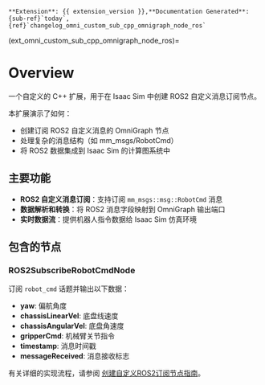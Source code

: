 ```{csv-table}
**Extension**: {{ extension_version }},**Documentation Generated**: {sub-ref}`today`,{ref}`changelog_omni_custom_sub_cpp_omnigraph_node_ros`
```

(ext_omni_custom_sub_cpp_omnigraph_node_ros)=

# Overview

一个自定义的 C++ 扩展，用于在 Isaac Sim 中创建 ROS2 自定义消息订阅节点。

本扩展演示了如何：
- 创建订阅 ROS2 自定义消息的 OmniGraph 节点
- 处理复杂的消息结构（如 mm_msgs/RobotCmd）
- 将 ROS2 数据集成到 Isaac Sim 的计算图系统中

## 主要功能

- **ROS2 自定义消息订阅**：支持订阅 `mm_msgs::msg::RobotCmd` 消息
- **数据解析和转换**：将 ROS2 消息字段映射到 OmniGraph 输出端口
- **实时数据流**：提供机器人指令数据给 Isaac Sim 仿真环境

## 包含的节点

### ROS2SubscribeRobotCmdNode
订阅 `robot_cmd` 话题并输出以下数据：
- **yaw**: 偏航角度
- **chassisLinearVel**: 底盘线速度
- **chassisAngularVel**: 底盘角速度
- **gripperCmd**: 机械臂关节指令
- **timestamp**: 消息时间戳
- **messageReceived**: 消息接收标志

有关详细的实现流程，请参阅 [创建自定义ROS2订阅节点指南](ROS2CustomNodeGuide.md)。
